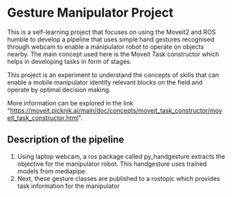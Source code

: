 # Gesture Manipulator Project
This is a self-learning project that focuses on using the Moveit2 and ROS humble to develop a pipeline that uses simple hand gestures recognised through webcam to enable a manipulator robot to operate on objects nearby.
The main concept used here is the Moveit Task constructor which helps in developing tasks in form of stages. 

This project is an experiment to understand the concepts of skills that can enable a mobile manipulator identify relevant blocks on the field and operate by optimal decision making.

More information can be explored in the link "https://moveit.picknik.ai/main/doc/concepts/moveit_task_constructor/moveit_task_constructor.html".

## Description of the pipeline
1. Using laptop webcam, a ros package called py_handgesture extracts the objective for the manipulator robot. This handgesture uses trained models from mediapipe.
2. Next, these gesture classes are published to a rostopic which provides task information for the manipulator
